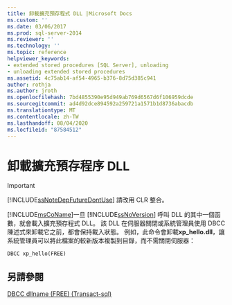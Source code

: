 ```yaml
---
title: 卸載擴充預存程式 DLL |Microsoft Docs
ms.custom: ''
ms.date: 03/06/2017
ms.prod: sql-server-2014
ms.reviewer: ''
ms.technology: ''
ms.topic: reference
helpviewer_keywords:
- extended stored procedures [SQL Server], unloading
- unloading extended stored procedures
ms.assetid: 4c75ab14-af54-4965-b376-8d75d385c941
author: rothja
ms.author: jroth
ms.openlocfilehash: 7bd4855390e95d949ab769d6567d6f106959dcde
ms.sourcegitcommit: ad4d92dce894592a259721a1571b1d8736abacdb
ms.translationtype: MT
ms.contentlocale: zh-TW
ms.lasthandoff: 08/04/2020
ms.locfileid: "87584512"
---
```

# <a name="unloading-an-extended-stored-procedure-dll"></a>卸載擴充預存程序 DLL
    
> [!IMPORTANT]  
>  [!INCLUDE[ssNoteDepFutureDontUse](../../includes/ssnotedepfuturedontuse-md.md)] 請改用 CLR 整合。  
  
 [!INCLUDE[msCoName](../../includes/msconame-md.md)]一旦 [!INCLUDE[ssNoVersion](../../includes/ssnoversion-md.md)] 呼叫 DLL 的其中一個函數，就會載入擴充預存程式 DLL。 該 DLL 在伺服器關閉或系統管理員使用 DBCC 陳述式來卸載它之前，都會保持載入狀態。 例如，此命令會卸載**xp_hello.dll**，讓系統管理員可以將此檔案的較新版本複製到目錄，而不需關閉伺服器：  
  
```  
DBCC xp_hello(FREE)  
```  
  
## <a name="see-also"></a>另請參閱  
 [DBCC dllname &#40;FREE&#41; &#40;Transact-sql&#41;](/sql/t-sql/database-console-commands/dbcc-dllname-free-transact-sql)  
  
  

